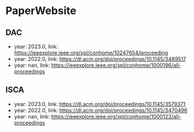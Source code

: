 # PaperWebsite
## DAC
- year: 2023.0, link: https://ieeexplore.ieee.org/xpl/conhome/10247654/proceeding
- year: 2022.0, link: https://dl.acm.org/doi/proceedings/10.1145/3489517
- year: nan, link: https://ieeexplore.ieee.org/xpl/conhome/1000196/all-proceedings
## ISCA
- year: 2023.0, link: https://dl.acm.org/doi/proceedings/10.1145/3579371
- year: 2022.0, link: https://dl.acm.org/doi/proceedings/10.1145/3470496
- year: nan, link: https://ieeexplore.ieee.org/xpl/conhome/1000123/all-proceedings
